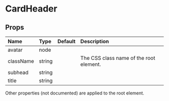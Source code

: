 CardHeader
==========



Props
-----


| Name | Type | Default | Description |
|:-----|:-----|:-----|:-----|
| avatar | node |  |   |
| className | string |  |  The CSS class name of the root element. |
| subhead | string |  |   |
| title | string |  |   |

Other properties (not documented) are applied to the root element.
